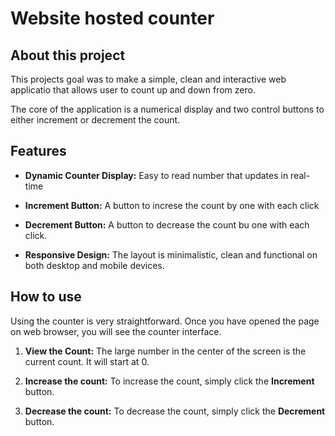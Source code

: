 # Website hosted counter

## About this project

This projects goal was to make a simple, clean and interactive web applicatio that allows user to count up and down from zero.

The core of the application is a numerical display  and two control buttons to either increment or decrement the count.

## Features

* **Dynamic Counter Display:**  Easy to read number that updates in real-time

* **Increment Button:** A button to increse the count by one with each click

* **Decrement Button:** A button to decrease the count bu one with each click.

* **Responsive Design:** The layout is minimalistic, clean and functional on both desktop and mobile devices.

## How to use

Using the counter is very straightforward. Once you have opened the page on web browser, you will see the counter interface.

1. **View the Count:** The large number in the center of the screen is the current count. It will start at 0.

2. **Increase the count:** To increase the count, simply click the **Increment** button.

3. **Decrease the count:** To decrease the count, simply click the **Decrement** button.